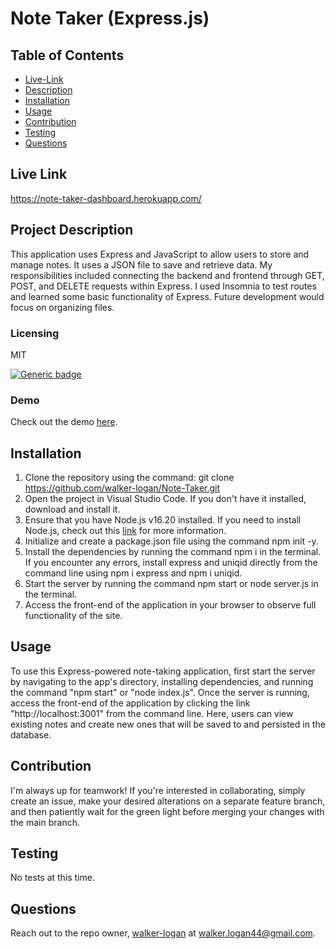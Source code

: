 # Note Taker (Express.js)

## Table of Contents

- [Live-Link](#live-link)
- [Description](#project-description)
- [Installation](#installation)
- [Usage](#usage)
- [Contribution](#contribution)
- [Testing](#testing)
- [Questions](#questions)

## Live Link

https://note-taker-dashboard.herokuapp.com/

## Project Description

This application uses Express and JavaScript to allow users to store and manage notes. It uses a JSON file to save and retrieve data. My responsibilities included connecting the backend and frontend through GET, POST, and DELETE requests within Express. I used Insomnia to test routes and learned some basic functionality of Express. Future development would focus on organizing files.

### Licensing

MIT

[![Generic badge](https://img.shields.io/badge/License-MIT-green.svg)](https://choosealicense.com/licenses/mit/.)

### Demo

Check out the demo [here](https://drive.google.com/file/d/1PDutySSqJxJKxHQAGimmcHuPWWj7qpai/view).

## Installation

1. Clone the repository using the command: git clone https://github.com/walker-logan/Note-Taker.git
2. Open the project in Visual Studio Code. If you don't have it installed, download and install it.
3. Ensure that you have Node.js v16.20 installed. If you need to install Node.js, check out this [link](https://nodejs.org/en/download) for more information.
4. Initialize and create a package.json file using the command npm init -y.
5. Install the dependencies by running the command npm i in the terminal. If you encounter any errors, install express and uniqid directly from the command line using npm i express and npm i uniqid.
6. Start the server by running the command npm start or node server.js in the terminal.
7. Access the front-end of the application in your browser to observe full functionality of the site.

## Usage

To use this Express-powered note-taking application, first start the server by navigating to the app's directory, installing dependencies, and running the command "npm start" or "node index.js". Once the server is running, access the front-end of the application by clicking the link "http://localhost:3001" from the command line. Here, users can view existing notes and create new ones that will be saved to and persisted in the database.

## Contribution

I'm always up for teamwork! If you're interested in collaborating, simply create an issue, make your desired alterations on a separate feature branch, and then patiently wait for the green light before merging your changes with the main branch.

## Testing

No tests at this time.

## Questions

Reach out to the repo owner, [walker-logan](https://github.com/walker-logan) at walker.logan44@gmail.com.
